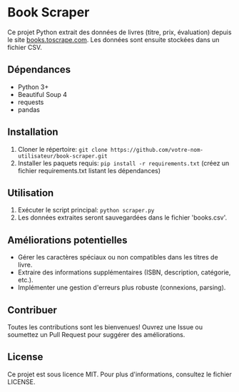 # Book Scraper

Ce projet Python extrait des données de livres (titre, prix, évaluation) depuis le site [books.toscrape.com](https://books.toscrape.com/). Les données sont ensuite stockées dans un fichier CSV.

## Dépendances

* Python 3+
* Beautiful Soup 4 
* requests
* pandas

## Installation

1. Cloner le répertoire: `git clone https://github.com/votre-nom-utilisateur/book-scraper.git`
2. Installer les paquets requis: `pip install -r requirements.txt` (créez un fichier requirements.txt listant les dépendances)

## Utilisation

1.  Exécuter le script principal: `python scraper.py`
2. Les données extraites seront sauvegardées dans le fichier 'books.csv'.

## Améliorations potentielles

* Gérer les caractères spéciaux ou non compatibles dans les titres de livre.
* Extraire des informations supplémentaires (ISBN, description, catégorie, etc.).
* Implémenter une gestion d'erreurs plus robuste (connexions, parsing).

## Contribuer

Toutes les contributions sont les bienvenues! Ouvrez une Issue ou soumettez un Pull Request pour suggérer des améliorations.

## License

Ce projet est sous licence MIT. Pour plus d'informations, consultez le fichier LICENSE.
